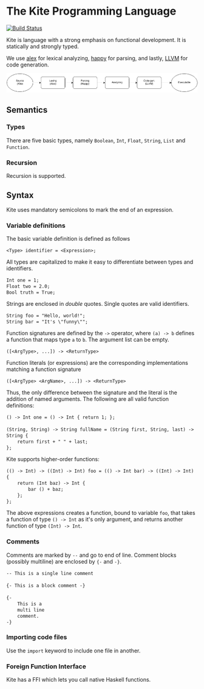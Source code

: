 # The Kite Programming Language

[![Build Status](https://travis-ci.org/altschuler/kite.png?branch=master)](https://travis-ci.org/altschuler/kite)

Kite is language with a strong emphasis on functional development. It is statically and strongly typed.

We use [alex](https://github.com/simonmar/alex) for lexical analyzing, [happy](https://github.com/simonmar/happy) for parsing, and lastly, [LLVM](http://llvm.org/) for code generation.

![Compiler's workflow](report/images/flow.png)

## Semantics

### Types
There are five basic types, namely `Boolean`, `Int`, `Float`, `String`, `List` and `Function`.


### Recursion
Recursion is supported.


## Syntax
Kite uses mandatory semicolons to mark the end of an expression.


### Variable definitions
The basic variable definition is defined as follows

    <Type> identifier = <Expression>;

All types are capitalized to make it easy to differentiate between types and identifiers.

    Int one = 1;
    Float two = 2.0;
    Bool truth = True;

Strings are enclosed in *double* quotes. Single quotes are valid identifiers.

    String foo = "Hello, world!";
    String bar = "It's \"funny\"";

Function signatures are defined by the `->` operator, where `(a) -> b` defines a function that maps type `a` to `b`. The argument list can be empty.

    ([<ArgType>, ...]) -> <ReturnType>

Function literals (or expressions) are the corresponding implementations matching a function signature

    ([<ArgType> <ArgName>, ...]) -> <ReturnType>

Thus, the only difference between the signature and the literal is the addition of named arguments. The following are all valid function definitions:

    () -> Int one = () -> Int { return 1; };

    (String, String) -> String fullName = (String first, String, last) -> String {
        return first + " " + last;
    };

Kite supports higher-order functions:

    (() -> Int) -> ((Int) -> Int) foo = (() -> Int bar) -> ((Int) -> Int) {
        return (Int baz) -> Int {
            bar () + baz;
        };
    };

The above expressions creates a function, bound to variable `foo`, that takes a function of type `() -> Int` as it's only argument, and returns another function of type `(Int) -> Int`.


### Comments
Comments are marked by `--` and go to end of line. Comment blocks (possibly multiline) are enclosed by `{-` and `-}`.

    -- This is a single line comment

    {- This is a block comment -}

    {-
        This is a
        multi line
        comment.
    -}


### Importing code files
Use the `import` keyword to include one file in another.


### Foreign Function Interface
Kite has a FFI which lets you call native Haskell functions.
